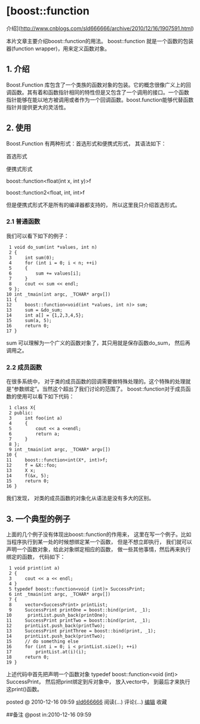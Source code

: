 #  [boost::function
介绍](http://www.cnblogs.com/sld666666/archive/2010/12/16/1907591.html)

本片文章主要介绍boost::function的用法。 boost::function 就是一个函数的包装器(function
wrapper)，用来定义函数对象。

## 1\. 介绍

Boost.Function 库包含了一个类族的函数对象的包装。它的概念很像广义上的回调函数。其有着和函数指针相同的特性但是又包含了一个调用的接口。一个函数
指针能够在能以地方被调用或者作为一个回调函数。boost.function能够代替函数指针并提供更大的灵活性。

## 2\. 使用

Boost.Function 有两种形式：首选形式和便携式形式， 其语法如下：

首选形式

便携式形式

boost::function<float(int x, int y)>f

boost::function2<float, int, int>f

但是便携式形式不是所有的编译器都支持的， 所以这里我只介绍首选形式。

### 2.1 普通函数

我们可以看下如下的例子：

     1 void do_sum(int *values, int n)   
     2 {   
     3     int sum(0);  
     4     for (int i = 0; i < n; ++i)   
     5     {   
     6         sum += values[i];   
     7     }   
     8     cout << sum << endl;   
     9 };  
    10 int _tmain(int argc, _TCHAR* argv[])   
    11 {   
    12     boost::function<void(int *values, int n)> sum;   
    13     sum = &do_sum;  
    14     int a[] = {1,2,3,4,5};   
    15     sum(a, 5);  
    16     return 0;   
    17 }

sum 可以理解为一个广义的函数对象了，其只用就是保存函数do_sum， 然后再调用之。

### 2.2 成员函数

在很多系统中， 对于类的成员函数的回调需要做特殊处理的。这个特殊的处理就是“参数绑定”。当然这个超出了我们讨论的范围了。
boost::function对于成员函数的使用可以看下如下代码：

     1 class X{   
     2 public:   
     3     int foo(int a)   
     4     {   
     5         cout << a <<endl;   
     6         return a;   
     7     }   
     8 };  
     9 int _tmain(int argc, _TCHAR* argv[])   
    10 {   
    11     boost::function<int(X*, int)>f;  
    12     f = &X::foo;  
    13     X x;   
    14     f(&x, 5);  
    15     return 0;   
    16 }

我们发现， 对类的成员函数的对象化从语法是没有多大的区别。

## 3\. 一个典型的例子

上面的几个例子没有体现出boost::function的作用来， 这里在写一个例子。比如当程序执行到某一处的时候想绑定某一个函数， 但是不想立即执行，
我们就可以声明一个函数对象，给此对象绑定相应的函数， 做一些其他事情，然后再来执行绑定的函数， 代码如下：

     1 void print(int a)   
     2 {   
     3     cout << a << endl;   
     4 }  
     5 typedef boost::function<void (int)> SuccessPrint;  
     6 int _tmain(int argc, _TCHAR* argv[])   
     7 {   
     8     vector<SuccessPrint> printList;  
     9     SuccessPrint printOne = boost::bind(print, _1);   
    10      printList.push_back(printOne);   
    11     SuccessPrint printTwo = boost::bind(print, _1);   
    12     printList.push_back(printTwo);   
    13     SuccessPrint printThree = boost::bind(print, _1);   
    14     printList.push_back(printTwo);   
    15     // do something else  
    16     for (int i = 0; i < printList.size(); ++i)   
    17         printList.at(i)(i);  
    18     return 0;   
    19 }

上述代码中首先把声明一个函数对象 typedef boost::function<void (int)> SuccessPrint，
然后把print绑定到斥对象中， 放入vector中， 到最后才来执行这print()函数。

posted @ 2010-12-16 09:59 [sld666666](http://www.cnblogs.com/sld666666/)
阅读(...) 评论(...) [编辑](https://i.cnblogs.com/EditPosts.aspx?postid=1907591) 收藏

##备注 
 @post in:2010-12-16 09:59